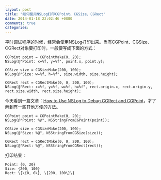 ```yaml
---
layout: post
title: "如何使用NSLog打印CGPoint、CGSize、CGRect"
date: 2014-01-18 22:02:46 +0800
comments: true
categories: 
---
```


平时调试程序的时候，经常会使用NSLog打印出来。当有CGPoint、CGSize、CGRect对象要打印时，一般要写成下面的方式：

	CGPoint point = CGPointMake(0, 20);
    NSLog(@"Point: x=%f, y=%f", point.x, point.y);
    
    CGSize size = CGSizeMake(200, 100);
    NSLog(@"Size: w=%f, h=%f", size.width, size.height);
   
	CGRect rect = CGRectMake(0, 0, 200, 100);
    NSLog(@"Rect: x=%f, y=%f, w=%f, h=%f", rect.origin.x, rect.origin.y, rect.size.width, rect.size.height);
    
今天看到一篇文章：[How to Use NSLog to Debug CGRect and CGPoint](http://iosdevelopertips.com/debugging/how-to-use-nslog-to-debug-cgrect-and-cgpoint.html)，才了解到有一些其他方便的方法。

	CGPoint point = CGPointMake(0, 20);
    NSLog(@"Point: %@", NSStringFromCGPoint(point));
    
    CGSize size = CGSizeMake(200, 100);
    NSLog(@"Size: %@", NSStringFromCGSize(size));
    
    CGRect rect = CGRectMake(0, 0, 200, 100);
    NSLog(@"Rect: %@", NSStringFromCGRect(rect));
   
打印结果：

	Point: {0, 20}
	Size: {200, 100}
    Rect: \{\{0, 0\}, \{200, 100\}\}


